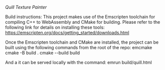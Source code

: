 *Quill Texture Painter*

Build instructions:
This project makes use of the Emscripten toolchain for compiling C++ to WebAssembly and CMake for building.
Please refer to the following link for details on installing these tools: 
https://emscripten.org/docs/getting_started/downloads.html

Once the Emscripten toolchain and CMake are installed, the project can be built using the following commands from the root of the repo:
emcmake cmake -B build .
cmake --build build

And a it can be served locally with the command:
emrun build/quill.html
